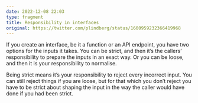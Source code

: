 ```yaml
---
date: 2022-12-08 22:03
type: fragment
title: Responsibility in interfaces
original: https://twitter.com/plindberg/status/1600959232366419968
---
```

If you create an interface, be it a function or an API endpoint, you have two options for the inputs it takes. You can be strict, and then it’s the callers’ responsibility to prepare the inputs in an exact way. Or you can be loose, and then it is your responsibility to normalise.

Being strict means it’s your responsibility to reject every incorrect input. You can still reject things if you are loose, but for that which you don’t reject you have to be strict about shaping the input in the way the caller would have done if you had been strict.
